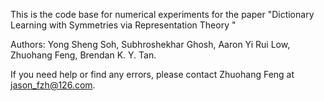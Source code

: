 This is the code base for numerical experiments for the paper "Dictionary Learning with Symmetries via Representation Theory
 "
 
 Authors: Yong Sheng Soh, Subhroshekhar Ghosh, Aaron Yi Rui Low, Zhuohang Feng, Brendan K. Y. Tan.
 


If you need help or find any errors, please contact Zhuohang Feng at jason_fzh@126.com.

